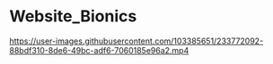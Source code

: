 # Website_Bionics


https://user-images.githubusercontent.com/103385651/233772092-88bdf310-8de6-49bc-adf6-7060185e96a2.mp4
